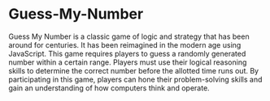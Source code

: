 # Guess-My-Number
Guess My Number is a classic game of logic and strategy that has been around for centuries. It has been reimagined in the modern age using JavaScript. This game requires players to guess a randomly generated number within a certain range. Players must use their logical reasoning skills to determine the correct number before the allotted time runs out. By participating in this game, players can hone their problem-solving skills and gain an understanding of how computers think and operate.
